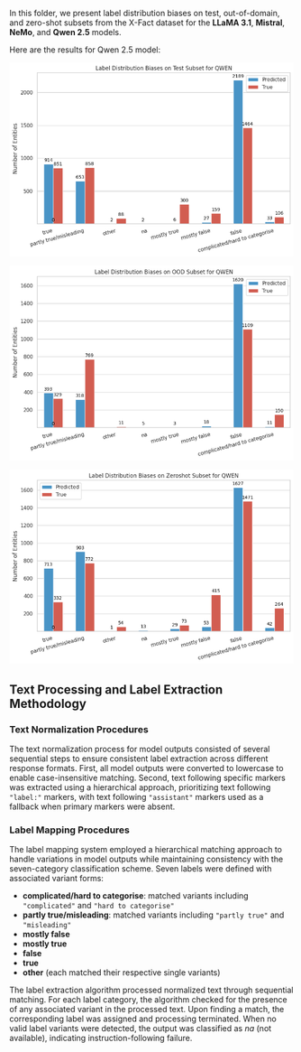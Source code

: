 In this folder, we present label distribution biases on test, out-of-domain, and zero-shot subsets from the X-Fact dataset for the **LLaMA 3.1**, **Mistral**, **NeMo**, and **Qwen 2.5** models.

Here are the results for Qwen 2.5 model:

![Test Subset Results](label_bias_test_qwen.png)

![Out-of-domain Subset Results](label_bias_ood_qwen.png)

![Zero-shot Subset Results](label_bias_zeroshot_qwen.png)

## Text Processing and Label Extraction Methodology

### Text Normalization Procedures

The text normalization process for model outputs consisted of several sequential steps to ensure consistent label extraction across different response formats. First, all model outputs were converted to lowercase to enable case-insensitive matching. Second, text following specific markers was extracted using a hierarchical approach, prioritizing text following `"label:"` markers, with text following `"assistant"` markers used as a fallback when primary markers were absent.

### Label Mapping Procedures

The label mapping system employed a hierarchical matching approach to handle variations in model outputs while maintaining consistency with the seven-category classification scheme. Seven labels were defined with associated variant forms:

* **complicated/hard to categorise**: matched variants including `"complicated"` and `"hard to categorise"`
* **partly true/misleading**: matched variants including `"partly true"` and `"misleading"`
* **mostly false**
* **mostly true**
* **false**
* **true**
* **other** (each matched their respective single variants)

The label extraction algorithm processed normalized text through sequential matching. For each label category, the algorithm checked for the presence of any associated variant in the processed text. Upon finding a match, the corresponding label was assigned and processing terminated. When no valid label variants were detected, the output was classified as *na* (not available), indicating instruction-following failure.
